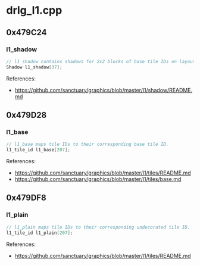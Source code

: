 # drlg_l1.cpp

## 0x479C24

### l1_shadow

```c
// l1_shadow contains shadows for 2x2 blocks of base tile IDs on layout 1.
Shadow l1_shadow[37];
```

References:
* https://github.com/sanctuary/graphics/blob/master/l1/shadow/README.md

## 0x479D28

### l1_base

```c
// l1_base maps tile IDs to their corresponding base tile ID.
l1_tile_id l1_base[207];
```

References:
* https://github.com/sanctuary/graphics/blob/master/l1/tiles/README.md
* https://github.com/sanctuary/graphics/blob/master/l1/tiles/base.md

## 0x479DF8

### l1_plain

```c
// l1_plain maps tile IDs to their corresponding undecorated tile ID.
l1_tile_id l1_plain[207];
```

References:
* https://github.com/sanctuary/graphics/blob/master/l1/tiles/README.md
